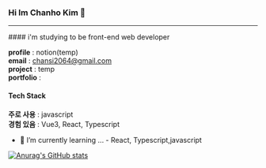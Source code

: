 ### Hi Im Chanho Kim 👋
<hr />
#### i'm studying to be front-end web developer

**profile** : notion(temp)   
**email** : chansi2064@gmail.com   
**project** : temp   
**portfolio** :   

#### Tech Stack
**주로 사용** : javascript   
**경험 있음** : Vue3, React, Typescript   

- 🌱 I’m currently learning ... - React, Typescript,javascript


[![Anurag's GitHub stats](https://github-readme-stats.vercel.app/api?username=iWDNN&show_icons=true&theme=radical)](https://github.com/iWDNN)
